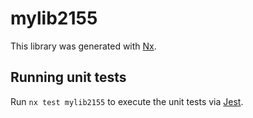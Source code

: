 # mylib2155

This library was generated with [Nx](https://nx.dev).

## Running unit tests

Run `nx test mylib2155` to execute the unit tests via [Jest](https://jestjs.io).
